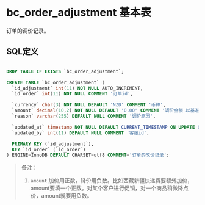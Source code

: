 # bc_order_adjustment 基本表

订单的调价记录。

## SQL定义

```sql

DROP TABLE IF EXISTS `bc_order_adjustment`;

CREATE TABLE `bc_order_adjustment` (
  `id_adjustment` int(11) NOT NULL AUTO_INCREMENT,
  `id_order` int(11) NOT NULL COMMENT '订单id',

  `currency` char(3) NOT NULL DEFAULT 'NZD' COMMENT '币种',
  `amount` decimal(10,2) NOT NULL DEFAULT '0.00' COMMENT '调价金额 以基准货币计',
  `reason` varchar(255) DEFAULT NULL COMMENT '调价原因',

  `updated_at` timestamp NOT NULL DEFAULT CURRENT_TIMESTAMP ON UPDATE CURRENT_TIMESTAMP COMMENT '更新时间',
  `updated_by` int(11) DEFAULT NULL COMMENT '客服id',

  PRIMARY KEY (`id_adjustment`),
  KEY `id_order` (`id_order`)
) ENGINE=InnoDB DEFAULT CHARSET=utf8 COMMENT='订单的改价记录';

```

> 备注：
> 1. `amount` 加价用正数，降价用负数。比如西藏新疆快递费要额外加价，amount要填一个正数。对某个客户进行促销，对一个商品稍微降点价，amount就要用负数。
